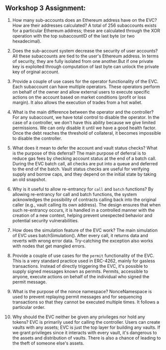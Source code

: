 ## Workshop 3 Assignment:

1. How many sub-accounts does an Ethereum address have on the EVC? How are their addresses calculated?
A total of 256 subaccounts exists for a particular Ethereum address; these are calculated through the XOR operation with the top subaccountID of the last byte (or two hexadecimal).

1. Does the sub-account system decrease the security of user accounts?
All these subaccounts are tied to the user's Ethereum address. In terms of security, they are fully isolated from one another.But if one private key is exploited through computation of last byte can unlock the private key of orginal account.

1. Provide a couple of use cases for the operator functionality of the EVC.
Each subaccount can have multiple operators. These operators perform on behalf of the owner and allow external users to execute specific actions on the account based on market conditions (profit or loss margin). It also allows the execution of trades from a hot wallet.


1. What is the main difference between the operator and the controller?
For any subaccount, we have total control to disable the operator. In the case of a controller, we don't have this ability because we give limited permissions. We can only disable it until we have a good health factor. Once the debt reaches the threshold of collateral, it becomes impossible to disable the controller.

1. What does it mean to defer the account and vault status checks? What is the purpose of this deferral?
The main purpose of deferral is to reduce gas fees by checking account status at the end of a batch call. During the EVC batch call, all checks are put into a queue and deferred to the end of the batch. Vault status checks are useful for verifying supply and borrow caps, and they depend on the initial state by taking an old snapshot.

1. Why is it useful to allow re-entrancy for `call` and `batch` functions?
By allowing re-entrancy for call and batch functions, the system acknowledges the possibility of contracts calling back into the original caller (e.g., vault calling its own address). The design ensures that when such re-entrancy occurs, it is handled in a controlled manner with the creation of a new context, helping prevent unexpected behavior and potential security vulnerabilities.

1. How does the simulation feature of the EVC work?
The main simulation of EVC uses batchSimulation(). After every call, it returns data and reverts with wrong error data. Try-catching the exception also works with nodes that get mangled errors.

1. Provide a couple of use cases for the `permit` functionality of the EVC.
This is a very standard practice used in ERC-4262, mainly for gasless transactions. Instead of directly triggering the EVC, it's possible to supply signed messages known as permits. Permits, accessible to anyone, execute actions on behalf of the individual who signed the permit message.

1. What is the purpose of the nonce namespace?
NonceNamespace is used to prevent replaying permit messages and for sequencing transactions so that they cannot be executed multiple times. It follows a particular order.

1. Why should the EVC neither be given any privileges nor hold any tokens?
EVC is primarily used for calling the controller. Users can create vaults with any assets; EVC is just the top layer for building any vaults. If we grant privileges since it interacts with every vault, it's dangerous to the assets and distribution of vaults. There is also a chance of leading to the theft of someone else's assets.